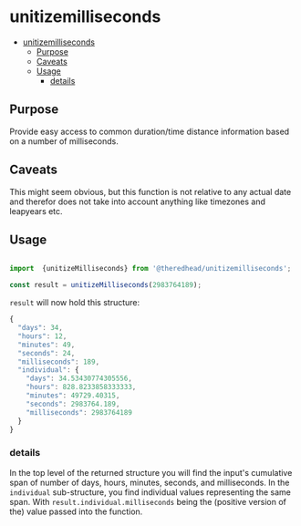 # unitizemilliseconds

- [unitizemilliseconds](#unitizemilliseconds)
  - [Purpose](#purpose)
  - [Caveats](#caveats)
  - [Usage](#usage)
    - [details](#details)

## Purpose

Provide easy access to common duration/time distance information based on a number of milliseconds.

## Caveats

This might seem obvious, but this function is not relative to any actual date and therefor does not take into account anything like timezones and leapyears etc.

## Usage

```typescript

import  {unitizeMilliseconds} from '@theredhead/unitizemilliseconds';

const result = unitizeMilliseconds(2983764189);
```

`result` will now hold this structure:
```typescript
{
  "days": 34,
  "hours": 12,
  "minutes": 49,
  "seconds": 24,
  "milliseconds": 189,
  "individual": {
    "days": 34.53430774305556,
    "hours": 828.8233858333333,
    "minutes": 49729.40315,
    "seconds": 2983764.189,
    "milliseconds": 2983764189
  }
}
```

### details

In the top level of the returned structure you will find the input's cumulative span of number of days, hours, minutes, seconds, and milliseconds. In the `individual` sub-structure, you find individual values representing the same span. With `result.individual.milliseconds` being the (positive version of the) value passed into the function.
